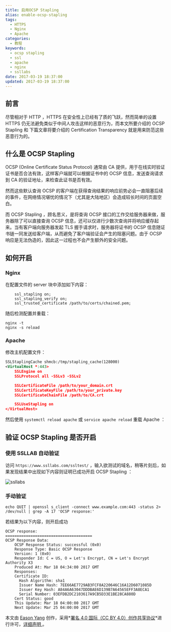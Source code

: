 ```yaml
---
title: 启用OCSP Stapling
alias: enable-ocsp-stapling
tags:
  - HTTPS
  - Nginx
  - Apache
categories:
  - 教程
keywords:
  - ocsp stapling
  - ssl
  - apache
  - nginx
  - ssllabs
date: 2017-03-19 18:37:00
updated: 2017-03-19 18:37:00
---
```


## 前言

尽管相对于 HTTP ，HTTPS 在安全性上已经有了质的飞跃，然而简单的设置 HTTPS 仍无法避免类似于中间人攻击这样的恶意行为，而本文所要介绍的 OCSP Stapling 和 下篇文章将要介绍的 Certification Transparency 就是用来防范这些恶意行为的。

## 什么是 OCSP Stapling

OCSP (Online Certificate Status Protocol) 通常由 CA 提供，用于在线实时验证证书是否合法有效，这样客户端就可以根据证书中的 OCSP 信息，发送查询请求到 CA 的验证地址，来检查此证书是否有效。

然而这些默认查询 OCSP 的客户端在获得查询结果的响应前势必会一直阻塞后续的事件，在网络情况堪忧的情况下（尤其是大陆地区）会造成较长时间的页面空白。

而 OCSP Stapling ，顾名思义，是将查询 OCSP 接口的工作交给服务器来做，服务器除了可以直接查询 OCSP 信息，还可以仅进行少数次查询并将响应缓存起来。当有客户端向服务器发起 TLS 握手请求时，服务器将证书的 OCSP 信息随证书链一同发送给客户端，从而避免了客户端验证会产生的阻塞问题。由于 OCSP 响应是无法伪造的，因此这一过程也不会产生额外的安全问题。<!--more-->

## 如何开启

### Nginx

在配置文件的 server 块中添加如下内容：

```nginx
    ssl_stapling on;
    ssl_stapling_verify on;
    ssl_trusted_certificate /path/to/certs/chained.pem;
```

随后检测配置并重载：

```shell
nginx -t
nginx -s reload
```

### Apache

修改主机配置文件：

```xml
SSLStaplingCache shmcb:/tmp/stapling_cache(128000)
<VirtualHost *:443>
    SSLEngine on
    SSLProtocol all -SSLv3 -SSLv2

    SSLCertificateFile /path/to/your_domain.crt
    SSLCertificateKeyFile /path/to/your_private.key
    SSLCertificateChainFile /path/to/CA.crt

    SSLUseStapling on
</VirtualHost>
```

然后使用 `systemctl reload apache` 或 `service apache reload` 重载 Apache ：

## 验证 OCSP Stapling 是否开启

### 使用 SSLLAB 自动验证

访问 `https://www.ssllabs.com/ssltest/` ，输入欲测试的域名，稍等片刻后，如果发现结果中出现如下内容则证明已成功开启 OCSP Stapling ：

![ssllabs](https://gmiimg.com/217027b89fb80f0db1a20d8d59d32a92.png)

### 手动验证

```shell
echo QUIT | openssl s_client -connect www.example.com:443 -status 2> /dev/null | grep -A 17 'OCSP response:'
```

若结果为以下内容，则开启成功

```
OCSP response:
======================================
OCSP Response Data:
    OCSP Response Status: successful (0x0)
    Response Type: Basic OCSP Response
    Version: 1 (0x0)
    Responder Id: C = US, O = Let's Encrypt, CN = Let's Encrypt Authority X3
    Produced At: Mar 18 04:34:00 2017 GMT
    Responses:
    Certificate ID:
      Hash Algorithm: sha1
      Issuer Name Hash: 7EE66AE7729AB3FCF8A220646C16A12D6071085D
      Issuer Key Hash: A84A6A63047DDDBAE6D139B7A64565EFF3A8ECA1
      Serial Number: 03EFDB2DC2103617A9CB5D33E1BE28CA880D
    Cert Status: good
    This Update: Mar 18 04:00:00 2017 GMT
    Next Update: Mar 25 04:00:00 2017 GMT
```

本文由 [Eason Yang](https://easonyang.com) 创作，采用*[署名 4.0 国际（CC BY 4.0）创作共享协议](http://creativecommons.org/licenses/by/4.0/deed.zh)*进行许可，[详细声明 ](https://easonyang.com/about/)。